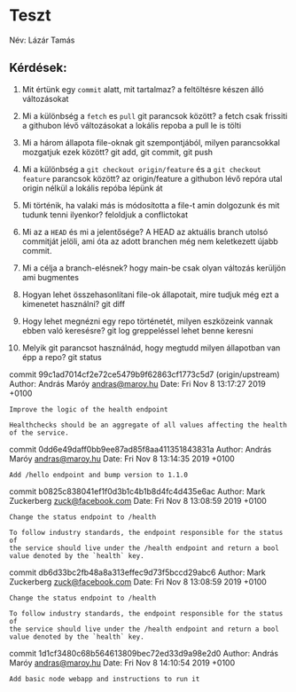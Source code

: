 # Teszt

Név: Lázár Tamás 

## Kérdések:

1. Mit értünk egy `commit` alatt, mit tartalmaz?
a feltöltésre készen álló változásokat

1. Mi a különbség a `fetch` es `pull` git parancsok között?
a fetch csak frissiti a githubon lévő változásokat a lokális repoba a pull le is tölti

1. Mi a három állapota file-oknak git szempontjából, milyen parancsokkal mozgatjuk ezek között?
git add, git commit, git push

1. Mi a különbség a `git checkout origin/feature` és a `git checkout feature` parancsok között?
az origin/feature a githubon lévő repóra utal origin nélkül a lokális repóba lépünk át

1. Mi történik, ha valaki más is módosította a file-t amin dolgozunk és mit tudunk tenni ilyenkor?
feloldjuk a conflictokat

1. Mi az a `HEAD` és mi a jelentősége?
A HEAD az aktuális branch utolsó commitját jelöli, ami óta az adott branchen még nem keletkezett újabb commit.

1. Mi a célja a branch-elésnek?
hogy main-be csak olyan változás kerüljön ami bugmentes
  
1. Hogyan lehet összehasonlítani file-ok állapotait, mire tudjuk még ezt a kimenetet használni?
git diff

1. Hogy lehet megnézni egy repo történetét, milyen eszközeink vannak ebben való keresésre?
git log 
greppeléssel lehet benne keresni

1. Melyik git parancsot használnád, hogy megtudd milyen állapotban van épp a repo?
git status

commit 99c1ad7014cf2e72ce5479b9f62863cf1773c5d7 (origin/upstream)
Author: András Maróy <andras@maroy.hu>
Date:   Fri Nov 8 13:17:27 2019 +0100

    Improve the logic of the health endpoint
    
    Healthchecks should be an aggregate of all values affecting the health
    of the service.

commit 0dd6e49daff0bb9ee87ad85f8aa411351843831a
Author: András Maróy <andras@maroy.hu>
Date:   Fri Nov 8 13:14:35 2019 +0100

    Add /hello endpoint and bump version to 1.1.0

commit b0825c838041ef1f0d3b1c4b1b8d4fc4d435e6ac
Author: Mark Zuckerberg <zuck@facebook.com>
Date:   Fri Nov 8 13:08:59 2019 +0100

    Change the status endpoint to /health
    
    To follow industry standards, the endpoint responsible for the status of
    the service should live under the /health endpoint and return a bool
    value denoted by the `health` key.

commit db6d33bc2fb48a8a313effec9d73f5bccd29abc6
Author: Mark Zuckerberg <zuck@facebook.com>
Date:   Fri Nov 8 13:08:59 2019 +0100

    Change the status endpoint to /health
    
    To follow industry standards, the endpoint responsible for the status of
    the service should live under the /health endpoint and return a bool
    value denoted by the `health` key.

commit 1d1cf3480c68b564613809bec72ed33d9a98e2d0
Author: András Maróy <andras@maroy.hu>
Date:   Fri Nov 8 14:10:54 2019 +0100

    Add basic node webapp and instructions to run it

